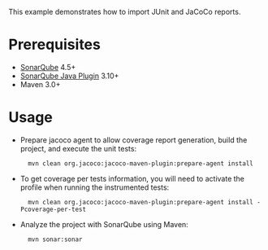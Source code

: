 This example demonstrates how to import JUnit and JaCoCo reports.

Prerequisites
=============
* [SonarQube](http://www.sonarsource.org/downloads/) 4.5+
* [SonarQube Java Plugin](http://docs.sonarqube.org/display/SONAR/Java+Plugin) 3.10+
* Maven 3.0+


Usage
=====
* Prepare jacoco agent to allow coverage report generation, build the project, and execute the unit tests:

        mvn clean org.jacoco:jacoco-maven-plugin:prepare-agent install

* To get coverage per tests information, you will need to activate the profile when running the instrumented tests:

        mvn clean org.jacoco:jacoco-maven-plugin:prepare-agent install -Pcoverage-per-test

* Analyze the project with SonarQube using Maven:

        mvn sonar:sonar

